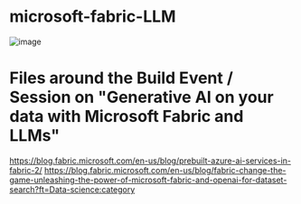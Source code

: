 # microsoft-fabric-LLM
![image](https://github.com/claudiomirti/microsoft-fabric-LLM/assets/38947100/5d5cd656-8915-4f53-a182-ae64c0f9668d)

# Files around the Build Event / Session on "Generative AI on your data with Microsoft Fabric and LLMs"

https://blog.fabric.microsoft.com/en-us/blog/prebuilt-azure-ai-services-in-fabric-2/
https://blog.fabric.microsoft.com/en-us/blog/fabric-change-the-game-unleashing-the-power-of-microsoft-fabric-and-openai-for-dataset-search?ft=Data-science:category
